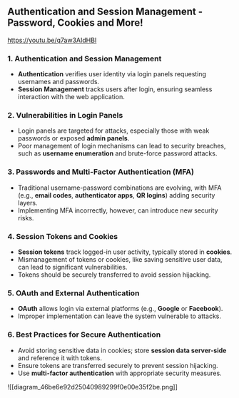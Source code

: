 ## Authentication and Session Management - Password, Cookies and More!
https://youtu.be/q7aw3AIdHBI

### 1. Authentication and Session Management

- **Authentication** verifies user identity via login panels requesting usernames and passwords.
- **Session Management** tracks users after login, ensuring seamless interaction with the web application.

### 2. Vulnerabilities in Login Panels

- Login panels are targeted for attacks, especially those with weak passwords or exposed **admin panels**.
- Poor management of login mechanisms can lead to security breaches, such as **username enumeration** and brute-force password attacks.

### 3. Passwords and Multi-Factor Authentication (MFA)

- Traditional username-password combinations are evolving, with MFA (e.g., **email codes**, **authenticator apps**, **QR logins**) adding security layers.
- Implementing MFA incorrectly, however, can introduce new security risks.

### 4. Session Tokens and Cookies

- **Session tokens** track logged-in user activity, typically stored in **cookies**.
- Mismanagement of tokens or cookies, like saving sensitive user data, can lead to significant vulnerabilities.
- Tokens should be securely transferred to avoid session hijacking.

### 5. OAuth and External Authentication

- **OAuth** allows login via external platforms (e.g., **Google** or **Facebook**).
- Improper implementation can leave the system vulnerable to attacks.

### 6. Best Practices for Secure Authentication

- Avoid storing sensitive data in cookies; store **session data server-side** and reference it with tokens.
- Ensure tokens are transferred securely to prevent session hijacking.
- Use **multi-factor authentication** with appropriate security measures.

![[diagram_46be6e92d25040989299f0e00e35f2be.png]]

